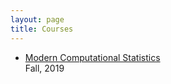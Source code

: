 ```yaml
---
layout: page
title: Courses
---
```


- [Modern Computational Statistics]({{sites.baseurl}}/courses/mcs-f19.html)  
Fall, 2019
